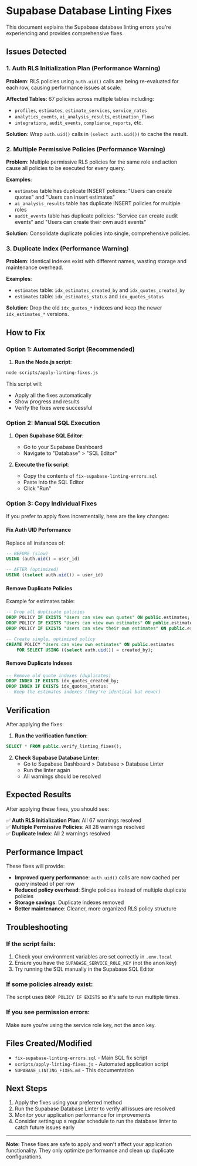 # Supabase Database Linting Fixes

This document explains the Supabase database linting errors you're experiencing and provides comprehensive fixes.

## Issues Detected

### 1. Auth RLS Initialization Plan (Performance Warning)

**Problem**: RLS policies using `auth.uid()` calls are being re-evaluated for each row, causing performance issues at scale.

**Affected Tables**: 67 policies across multiple tables including:

- `profiles`, `estimates`, `estimate_services`, `service_rates`
- `analytics_events`, `ai_analysis_results`, `estimation_flows`
- `integrations`, `audit_events`, `compliance_reports`, etc.

**Solution**: Wrap `auth.uid()` calls in `(select auth.uid())` to cache the result.

### 2. Multiple Permissive Policies (Performance Warning)

**Problem**: Multiple permissive RLS policies for the same role and action cause all policies to be executed for every query.

**Examples**:

- `estimates` table has duplicate INSERT policies: "Users can create quotes" and "Users can insert estimates"
- `ai_analysis_results` table has duplicate INSERT policies for multiple roles
- `audit_events` table has duplicate policies: "Service can create audit events" and "Users can create their own audit events"

**Solution**: Consolidate duplicate policies into single, comprehensive policies.

### 3. Duplicate Index (Performance Warning)

**Problem**: Identical indexes exist with different names, wasting storage and maintenance overhead.

**Examples**:

- `estimates` table: `idx_estimates_created_by` and `idx_quotes_created_by`
- `estimates` table: `idx_estimates_status` and `idx_quotes_status`

**Solution**: Drop the old `idx_quotes_*` indexes and keep the newer `idx_estimates_*` versions.

## How to Fix

### Option 1: Automated Script (Recommended)

1. **Run the Node.js script**:

```bash
node scripts/apply-linting-fixes.js
```

This script will:

- Apply all the fixes automatically
- Show progress and results
- Verify the fixes were successful

### Option 2: Manual SQL Execution

1. **Open Supabase SQL Editor**:
   - Go to your Supabase Dashboard
   - Navigate to "Database" > "SQL Editor"

2. **Execute the fix script**:
   - Copy the contents of `fix-supabase-linting-errors.sql`
   - Paste into the SQL Editor
   - Click "Run"

### Option 3: Copy Individual Fixes

If you prefer to apply fixes incrementally, here are the key changes:

#### Fix Auth UID Performance

Replace all instances of:

```sql
-- BEFORE (slow)
USING (auth.uid() = user_id)

-- AFTER (optimized)
USING ((select auth.uid()) = user_id)
```

#### Remove Duplicate Policies

Example for estimates table:

```sql
-- Drop all duplicate policies
DROP POLICY IF EXISTS "Users can view own quotes" ON public.estimates;
DROP POLICY IF EXISTS "Users can view own estimates" ON public.estimates;
DROP POLICY IF EXISTS "Users can view their own estimates" ON public.estimates;

-- Create single, optimized policy
CREATE POLICY "Users can view own estimates" ON public.estimates
    FOR SELECT USING ((select auth.uid()) = created_by);
```

#### Remove Duplicate Indexes

```sql
-- Remove old quote indexes (duplicates)
DROP INDEX IF EXISTS idx_quotes_created_by;
DROP INDEX IF EXISTS idx_quotes_status;
-- Keep the estimates indexes (they're identical but newer)
```

## Verification

After applying the fixes:

1. **Run the verification function**:

```sql
SELECT * FROM public.verify_linting_fixes();
```

2. **Check Supabase Database Linter**:
   - Go to Supabase Dashboard > Database > Database Linter
   - Run the linter again
   - All warnings should be resolved

## Expected Results

After applying these fixes, you should see:

✅ **Auth RLS Initialization Plan**: All 67 warnings resolved  
✅ **Multiple Permissive Policies**: All 28 warnings resolved  
✅ **Duplicate Index**: All 2 warnings resolved

## Performance Impact

These fixes will provide:

- **Improved query performance**: `auth.uid()` calls are now cached per query instead of per row
- **Reduced policy overhead**: Single policies instead of multiple duplicate policies
- **Storage savings**: Duplicate indexes removed
- **Better maintenance**: Cleaner, more organized RLS policy structure

## Troubleshooting

### If the script fails:

1. Check your environment variables are set correctly in `.env.local`
2. Ensure you have the `SUPABASE_SERVICE_ROLE_KEY` (not the anon key)
3. Try running the SQL manually in the Supabase SQL Editor

### If some policies already exist:

The script uses `DROP POLICY IF EXISTS` so it's safe to run multiple times.

### If you see permission errors:

Make sure you're using the service role key, not the anon key.

## Files Created/Modified

- `fix-supabase-linting-errors.sql` - Main SQL fix script
- `scripts/apply-linting-fixes.js` - Automated application script
- `SUPABASE_LINTING_FIXES.md` - This documentation

## Next Steps

1. Apply the fixes using your preferred method
2. Run the Supabase Database Linter to verify all issues are resolved
3. Monitor your application performance for improvements
4. Consider setting up a regular schedule to run the database linter to catch future issues early

---

**Note**: These fixes are safe to apply and won't affect your application functionality. They only optimize performance and clean up duplicate configurations.
